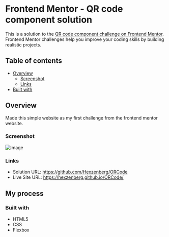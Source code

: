 # Frontend Mentor - QR code component solution

This is a solution to the [QR code component challenge on Frontend Mentor](https://www.frontendmentor.io/challenges/qr-code-component-iux_sIO_H). Frontend Mentor challenges help you improve your coding skills by building realistic projects. 

## Table of contents

- [Overview](#overview)
  - [Screenshot](#screenshot)
  - [Links](#links)
- [Built with](#built-with)


## Overview
Made this simple website as my first challenge from the frontend mentor website.

### Screenshot
![image](https://github.com/Hexzenberg/ORCode/assets/98541526/0f1b8018-e5b7-41d3-926f-9336971225f8)



### Links

- Solution URL: https://github.com/Hexzenberg/ORCode
- Live Site URL: https://hexzenberg.github.io/ORCode/

## My process

### Built with

- HTML5
- CSS 
- Flexbox

